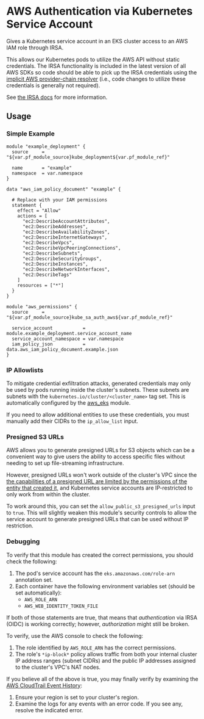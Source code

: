 # AWS Authentication via Kubernetes Service Account

Gives a Kubernetes service account in an EKS cluster access to an AWS IAM role through IRSA.

This allows our Kubernetes pods to utilize the AWS API without static credentials. The IRSA functionality
is included in the latest version of all AWS SDKs so code should be able to pick up the IRSA credentials
using the [implicit AWS provider-chain resolver](https://docs.aws.amazon.com/sdkref/latest/guide/standardized-credentials.html) (i.e., code changes to utilize these credentials is generally not required).

See [the IRSA docs](https://docs.aws.amazon.com/eks/latest/userguide/iam-roles-for-service-accounts.html) for more information.

## Usage

### Simple Example

```hcl
module "example_deployment" { 
  source     = "${var.pf_module_source}kube_deployment${var.pf_module_ref}"

  name       = "example"
  namespace  = var.namespace
}

data "aws_iam_policy_document" "example" {

  # Replace with your IAM permissions
  statement {
    effect = "Allow"
    actions = [
      "ec2:DescribeAccountAttributes",
      "ec2:DescribeAddresses",
      "ec2:DescribeAvailabilityZones",
      "ec2:DescribeInternetGateways",
      "ec2:DescribeVpcs",
      "ec2:DescribeVpcPeeringConnections",
      "ec2:DescribeSubnets",
      "ec2:DescribeSecurityGroups",
      "ec2:DescribeInstances",
      "ec2:DescribeNetworkInterfaces",
      "ec2:DescribeTags"
    ]
    resources = ["*"]
  }
}

module "aws_permissions" {
  source     = "${var.pf_module_source}kube_sa_auth_aws${var.pf_module_ref}"
   
  service_account           = module.example_deployment.service_account_name
  service_account_namespace = var.namespace
  iam_policy_json           = data.aws_iam_policy_document.example.json
}
```

### IP Allowlists

To mitigate credential exfiltration attacks,
generated credentials may only be used by pods running inside the cluster's subnets. These
subnets are subnets with the `kubernetes.io/cluster/<cluster_name>` tag set. This is automatically
configured by the [aws_eks](/docs/main/reference/infrastructure-modules/submodule/aws/aws_eks) module.

If you need to allow additional entities to use these credentials, you must manually
add their CIDRs to the `ip_allow_list` input.

### Presigned S3 URLs

AWS allows you to generate presigned URLs for S3 objects which can be a convenient way to give
users the ability to access specific files without needing to set up file-streaming infrastructure.

However, presigned URLs won't work outside of the cluster's VPC since the 
[the capabilities of a presigned URL are limited by the permissions of the entity that created it,](https://docs.aws.amazon.com/AmazonS3/latest/userguide/using-presigned-url.html#PresignedUrlUploadObject-LimitCapabilities) and Kubernetes service accounts
are IP-restricted to only work from within the cluster.

To work around this, you can set the `allow_public_s3_presigned_urls` input to `true`. This will slightly weaken this module's
security controls to allow the service account to generate presigned URLs that can be used without IP restriction.

### Debugging

To verify that this module has created the correct permissions, you should check
the following:

1. The pod's service account has the `eks.amazonaws.com/role-arn` annotation set.
1. Each container have the following environment variables set (should be set automatically):
    - `AWS_ROLE_ARN`
    - `AWS_WEB_IDENTITY_TOKEN_FILE`

If both of those statements are true, that means that *authentication* via IRSA (OIDC) is working
correctly; however, *authorization* might still be broken.

To verify, use the AWS console to check the following:
1. The role identified by `AWS_ROLE_ARN` has the correct permissions.
1. The role's `*ip-block*` policy allows traffic from both your internal cluster IP address
ranges (subnet CIDRs) and the public IP addresses assigned to the cluster's VPC's NAT nodes.

If you believe all of the above is true, you may finally verify by examining the [AWS CloudTrail
Event History](https://docs.aws.amazon.com/awscloudtrail/latest/userguide/view-cloudtrail-events.html):

1. Ensure your region is set to your cluster's region.
1. Examine the logs for any events with an error code. If you see any, resolve the indicated error.